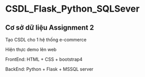 # CSDL_Flask_Python_SQLSever
Cơ sở dữ liệu Assignment 2
------------------------------
Tạo CSDL cho 1 hệ thống e-commerce

Hiện thực demo lên web

FrontEnd: HTML + CSS + bootstrap4

BackEnd: Python + Flask + MSSQL server

